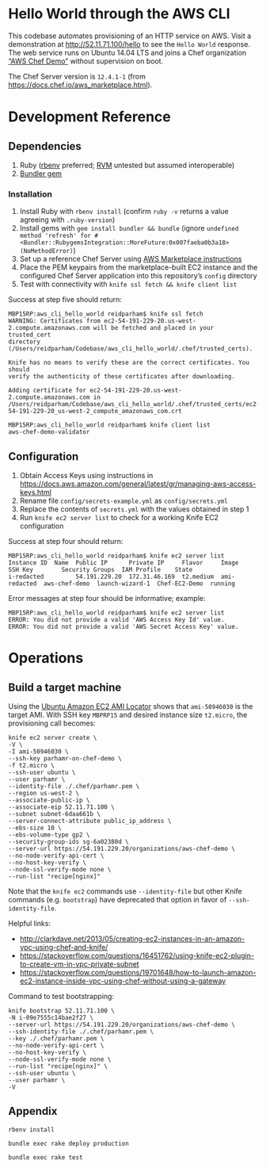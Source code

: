 # Hello World through the AWS CLI

This codebase automates provisioning of an HTTP service on AWS. Visit a demonstration at http://52.11.71.100/hello to see the `Hello World` response. The web service runs on Ubuntu 14.04 LTS and joins a Chef organization [“AWS Chef Demo”](https://54.191.229.20/organizations/aws-chef-demo) without supervision on boot.

The Chef Server version is `12.4.1-1` (from https://docs.chef.io/aws_marketplace.html).

# Development Reference

## Dependencies

1. Ruby ([rbenv](https://github.com/rbenv/rbenv) preferred; [RVM](https://rvm.io/) untested but assumed interoperable)
2. [Bundler gem](http://bundler.io/)

### Installation

1. Install Ruby with `rbenv install` (confirm `ruby -v` returns a value agreeing with `.ruby-version`)
2. Install gems with `gem install bundler && bundle` (ignore `undefined method 'refresh' for #<Bundler::RubygemsIntegration::MoreFuture:0x007faeba0b3a18> (NoMethodError)`)
3. Set up a reference Chef Server using [AWS Marketplace instructions](https://docs.chef.io/aws_marketplace.html)
4. Place the PEM keypairs from the marketplace-built EC2 instance and the configured Chef Server application into this repository’s `config` directory
5. Test with connectivity with `knife ssl fetch && knife client list`

Success at step five should return:

```
MBP15RP:aws_cli_hello_world reidparham$ knife ssl fetch
WARNING: Certificates from ec2-54-191-229-20.us-west-2.compute.amazonaws.com will be fetched and placed in your trusted_cert
directory (/Users/reidparham/Codebase/aws_cli_hello_world/.chef/trusted_certs).

Knife has no means to verify these are the correct certificates. You should
verify the authenticity of these certificates after downloading.

Adding certificate for ec2-54-191-229-20.us-west-2.compute.amazonaws.com in /Users/reidparham/Codebase/aws_cli_hello_world/.chef/trusted_certs/ec2-54-191-229-20_us-west-2_compute_amazonaws_com.crt

MBP15RP:aws_cli_hello_world reidparham$ knife client list
aws-chef-demo-validator
```

## Configuration

1. Obtain Access Keys using instructions in https://docs.aws.amazon.com/general/latest/gr/managing-aws-access-keys.html
2. Rename file `config/secrets-example.yml` as `config/secrets.yml`
3. Replace the contents of `secrets.yml` with the values obtained in step 1
4. Run `knife ec2 server list` to check for a working Knife EC2 configuration

Success at step four should return:

```
MBP15RP:aws_cli_hello_world reidparham$ knife ec2 server list
Instance ID  Name  Public IP      Private IP     Flavor     Image         SSH Key        Security Groups  IAM Profile    State
i-redacted         54.191.229.20  172.31.46.169  t2.medium  ami-redacted  aws-chef-demo  launch-wizard-1  Chef-EC2-Demo  running
```

Error messages at step four should be informative; example:

```
MBP15RP:aws_cli_hello_world reidparham$ knife ec2 server list
ERROR: You did not provide a valid 'AWS Access Key Id' value.
ERROR: You did not provide a valid 'AWS Secret Access Key' value.
```

# Operations

## Build a target machine

Using the [Ubuntu Amazon EC2 AMI Locator](https://cloud-images.ubuntu.com/locator/ec2/) shows that `ami-50946030` is the target AMI. With SSH key `MBPRP15` and desired instance size `t2.micro`, the provisioning call becomes:

```
knife ec2 server create \
-V \
-I ami-50946030 \
--ssh-key parhamr-on-chef-demo \
-f t2.micro \
--ssh-user ubuntu \
--user parhamr \
--identity-file ./.chef/parhamr.pem \
--region us-west-2 \
--associate-public-ip \
--associate-eip 52.11.71.100 \
--subnet subnet-6daa661b \
--server-connect-attribute public_ip_address \
--ebs-size 10 \
--ebs-volume-type gp2 \
--security-group-ids sg-6a02380d \
--server-url https://54.191.229.20/organizations/aws-chef-demo \
--no-node-verify-api-cert \
--no-host-key-verify \
--node-ssl-verify-mode none \
--run-list "recipe[nginx]"
```

Note that the `knife ec2` commands use `--identity-file` but other Knife commands (e.g. `bootstrap`) have deprecated that option in favor of `--ssh-identity-file`.


Helpful links:

 - http://clarkdave.net/2013/05/creating-ec2-instances-in-an-amazon-vpc-using-chef-and-knife/
 - https://stackoverflow.com/questions/16451762/using-knife-ec2-plugin-to-create-vm-in-vpc-private-subnet
 - https://stackoverflow.com/questions/19701648/how-to-launch-amazon-ec2-instance-inside-vpc-using-chef-without-using-a-gateway

Command to test bootstrapping:

```
knife bootstrap 52.11.71.100 \
-N i-09e7555c14bae2f27 \
--server-url https://54.191.229.20/organizations/aws-chef-demo \
--ssh-identity-file ./.chef/parhamr.pem \
--key ./.chef/parhamr.pem \
--no-node-verify-api-cert \
--no-host-key-verify \
--node-ssl-verify-mode none \
--run-list "recipe[nginx]" \
--ssh-user ubuntu \
--user parhamr \
-V
```

## Appendix

`rbenv install`

`bundle exec rake deploy production`

`bundle exec rake test`
